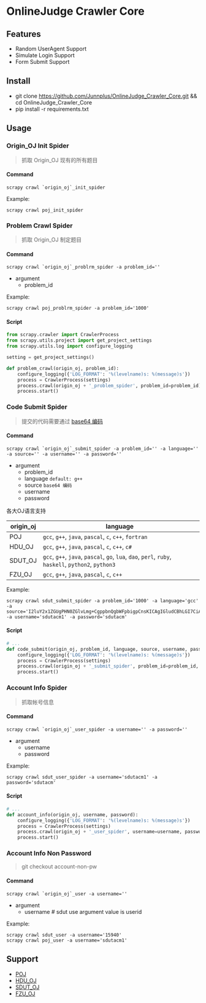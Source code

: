 # OnlineJudge Crawler Core

## Features

- Random UserAgent Support
- Simulate Login Support
- Form Submit Support

## Install

- git clone https://github.com/Junnplus/OnlineJudge_Crawler_Core.git && cd OnlineJudge_Crawler_Core
- pip install -r requirements.txt

## Usage

### Origin_OJ Init Spider

> 抓取 Origin_OJ 现有的所有题目

#### Command
```shell
scrapy crawl `origin_oj`_init_spider
```

Example:
```shell
scrapy crawl poj_init_spider
```

### Problem Crawl Spider

> 抓取 Origin_OJ 制定题目

#### Command
```shell
scrapy crawl `origin_oj`_problrm_spider -a problem_id=''
```
+ argument
    - problem_id

Example:
```shell
scrapy crawl poj_problrm_spider -a problem_id='1000'
```

#### Script
```python
from scrapy.crawler import CrawlerProcess
from scrapy.utils.project import get_project_settings
from scrapy.utils.log import configure_logging

setting = get_project_settings()

def problem_crawl(origin_oj, problem_id):
    configure_logging({'LOG_FORMAT': '%(levelname)s: %(message)s'})
    process = CrawlerProcess(settings)
    process.crawl(origin_oj + '_problem_spider', problem_id=problem_id)
    process.start()
```

### Code Submit Spider

> 提交的代码需要通过 [base64 编码](http://tool.chinaz.com/Tools/Base64.aspx)

#### Command
```shell
scrapy crawl `origin_oj`_submit_spider -a problem_id='' -a language='' -a source='' -a username='' -a password=''
```
+ argument
    - problem_id 
    - language `default: g++`
    - source `base64 编码`
    - username 
    - password

各大OJ语言支持

origin_oj | language
--------- | ---------
POJ       | `gcc`, `g++`, `java`, `pascal`, `c`, `c++`, `fortran`
HDU_OJ    | `gcc`, `g++`, `java`, `pascal`, `c`, `c++`, `c#`
SDUT_OJ   | `gcc`, `g++`, `java`, `pascal`, `go`, `lua`, `dao`, `perl`, `ruby`, `haskell`, `python2`, `python3`
FZU_OJ    | `gcc`, `g++`, `java`, `pascal`, `c`, `c++`

Example:
```shell
scrapy crawl sdut_submit_spider -a problem_id='1000' -a language='gcc' -a source='I2luY2x1ZGUgPHN0ZGlvLmg+CgppbnQgbWFpbigpCnsKICAgIGludCBhLGI7CiAgICBzY2FuZigiJWQgJWQiLCZhLCAmYik7CiAgICBwcmludGYoIiVkXG4iLGErYik7CiAgICByZXR1cm4gMDsKfQ==' -a username='sdutacm1' -a password='sdutacm'
```

#### Script
```python
# ...
def code_submit(origin_oj, problem_id, language, source, username, password):
    configure_logging({'LOG_FORMAT': '%(levelname)s: %(message)s'})
    process = CrawlerProcess(settings)
    process.crawl(origin_oj + '_submit_spider', problem_id=problem_id, language=language, source=source, username=username, password=password)
    process.start()
```

### Account Info Spider

> 抓取帐号信息

#### Command
```shell
scrapy crawl `origin_oj`_user_spider -a username='' -a password=''
```
+ argument
    - username 
    - password

Example:
```shell
scrapy crawl sdut_user_spider -a username='sdutacm1' -a password='sdutacm'
```

#### Script
```python
# ...
def account_info(origin_oj, username, password):
    configure_logging({'LOG_FORMAT': '%(levelname)s: %(message)s'})
    process = CrawlerProcess(settings)
    process.crawl(origin_oj + '_user_spider', username=username, password=password)
    process.start()
```

### Account Info Non Password

> git checkout account-non-pw

#### Command
```shell
scrapy crawl `origin_oj`_user -a username=''
```
+ argument
    - username # sdut use argument value is userid

Example:
```shell
scrapy crawl sdut_user -a username='15940'
scrapy crawl poj_user -a username='sdutacm1'
```

## Support

- [POJ](http://poj.org)
- [HDU_OJ](http://acm.hdu.edu.cn)
- [SDUT_OJ](http://acm.sdut.edu.cn)
- [FZU_OJ](http://acm.fzu.edu.cn)
